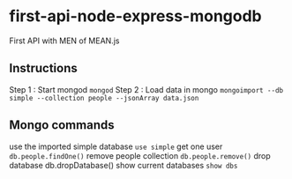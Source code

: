 # first-api-node-express-mongodb
First API with MEN of MEAN.js

## Instructions

Step 1 : Start mongod
``mongod``
Step 2 : Load data in mongo
``mongoimport --db simple --collection people --jsonArray data.json``



## Mongo commands
use the imported simple database
``use simple``
get one user
``db.people.findOne()``
remove people collection
``db.people.remove()``
drop database
db.dropDatabase()
show current databases
``show dbs``

